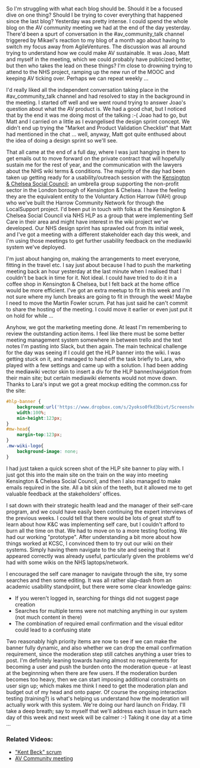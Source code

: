 So I'm struggling with what each blog should be.  Should it be a focused dive on one thing?  Should I be trying to cover everything that happened since the last blog?  Yesterday was pretty intense.  I could spend the whole blog on the AV community meeting we had at the end of the day yesterday.  There'd been a spurt of conversation in the #av_community_talk channel triggered by Mikael's reaction to my blog of a month ago about having to switch my focus away from AgileVentures.  The discussion was all around trying to understand how we could make AV sustainable.  It was Joao, Matt and myself in the meeting, which we could probably have publicized better, but then who takes the lead on these things?  I'm close to drowning trying to attend to the NHS project, ramping up the new run of the MOOC and keeping AV ticking over.  Perhaps we can repeat weekly ...

I'd really liked all the independent conversation taking place in the #av_community_talk channel and had resolved to stay in the background in the meeting.  I started off well and we went round trying to answer Joao's question about what the AV product is.  We had a good chat, but I noticed that by the end it was me doing most of the talking :-( Joao had to go, but Matt and I carried on a little as I evangelised the design sprint concept.  We didn't end up trying the "Market and Product Validation Checklist" that Matt had mentioned in the chat ... well, anyway, Matt got quite enthused about the idea of doing a design sprint so we'll see.

That all came at the end of a full day, where I was just hanging in there to get emails out to move forward on the private contract that will hopefully sustain me for the rest of year, and the communication with the lawyers about the NHS wiki terms & conditions.  The majority of the day had been taken up getting ready for a usability/outreach session with the [Kensington & Chelsea Social Council](https://www.kcsc.org.uk/); an umbrella group supporting the non-profit sector in the London borough of Kensington & Chelsea.  I have the feeling they are the equivalent entity to the Voluntary Action Harrow (VAH) group who we've built the Harrow Community Network for through the LocalSupport project.  I'd been put in touch with folks at the Kensington & Chelsea Social Council via NHS HLP as a group that were implementing Self Care in their area and might have interest in the wiki project we've developed.  Our NHS design sprint has sprawled out from its initial week, and I've got a meeting with a different stakeholder each day this week, and I'm using those meetings to get further usability feedback on the mediawiki system we've deployed.

I'm just about hanging on, making the arrangements to meet everyone, fitting in the travel etc.  I say just about because I had to push the marketing meeting back an hour yesterday at the last minute when I realised that I couldn't be back in time for it.  Not ideal.  I could have tried to do it in a coffee shop in Kensington & Chelsea, but I felt back at the home office would be more efficient.  I've got an extra meetup to fit in this week and I'm not sure where my lunch breaks are going to fit in through the week!  Maybe I need to move the Martin Fowler scrum.  Pat has just said he can't commit to share the hosting of the meeting.  I could move it earlier or even just put it on hold for while ...

Anyhow, we got the marketing meeting done.  At least I'm remembering to review the outstanding action items.  I feel like there must be some better meeting management system somewhere in between trello and the text notes I'm pasting into Slack, but then again.  The main technical challenge for the day was seeing if I could get the HLP banner into the wiki.  I was getting stuck on it, and managed to hand off the task briefly to Lara, who played with a few settings and came up with a solution.  I had been adding the mediawiki vector skin to insert a div for the HLP banner/navigation from their main site; but certain mediawiki elements would not move down.   Thanks to Lara's input we got a great mockup editing the common.css for the site:

```css
#hlp-banner {
    background:url('https://www.dropbox.com/s/2yokso0fkd3bivt/Screenshot%202017-05-08%2010.40.18.png?dl=1');
    width:100%;
    min-height:123px;
}
#mw-head{
    margin-top:123px;
}
.mw-wiki-logo{
    background-image: none;
}
```
I had just taken a quick screen shot of the HLP site banner to play with.  I just got this into the main site on the train on the way into meeting Kensington & Chelsea Social Council, and then I also managed to make emails required in the site.  All a bit skin of the teeth, but it allowed me to get valuable feedback at the stakeholders' offices.

I sat down with their strategic health lead and the manager of their self-care program, and we could have easily been continuing the expert interviews of the previous weeks.  I could tell that there would be lots of great stuff to learn about how K&C was implementing self care, but I couldn't afford to burn all the time on that.  We had to move on to a more testing footing.  We had our working "prototype".  After understanding a bit more about how things worked at KCSC, I convinced them to try out our wiki on their systems.  Simply having them navigate to the site and seeing that it appeared correctly was already useful, particularly given the problems we'd had with some wikis on the NHS laptops/network.

I encouraged the self care manager to navigate through the site, try some searches and then some editing.  It was all rather slap-dash from an academic usability standpoint, but there were some clear knowledge gains:

* If you weren't logged in, searching for things did not suggest page creation
* Searches for multiple terms were not matching anything in our system (not much content in there)
* The combination of required email confirmation and the visual editor could lead to a confusing state 

Two reasonably high priority items are now to see if we can make the banner fully dynamic, and also whether we can drop the email confirmation requirement, since the moderation step still catches anything a user tries to post.  I'm definitely leaning towards having almost no requirements for becoming a user and push the burden onto the moderation queue - at least at the beginnning when there are few users.  If the moderation burden becomes too heavy, then we can start imposing additional constraints on user sign up; which makes me think I need to get the moderation plan and budget out of my head and onto paper.  Of course the ongoing interaction testing (training?) is what's helping us understand how the moderation will actually work with this system.   We're doing our hard launch on Friday.  I'll take a deep breath; say to myself that we'll address each issue in turn each day of this week and next week will be calmer :-) Taking it one day at a time ...


### Related Videos:

* ["Kent Beck" scrum](https://www.youtube.com/edit?o=U&video_id=_JPjZvDJ2VQ)
* [AV Community meeting](https://www.youtube.com/watch?v=4gqu79SLxRc)
